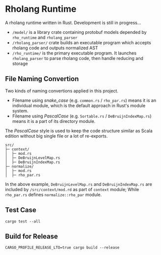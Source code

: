 # Rholang Runtime


A rholang runtime written in Rust. Development is still in progress...

* `/model/` is a library crate containing protobuf models depended by `rho_runtime` and `rholang_parser`
* `/rholang_parser/` crate builds an executable program which accepts rholang code and outputs normalized AST
* `/rho_runtime/` is the primary executable program. It launches `rholang_parser` to parse rholang code, then handle reducing and storage



## File Naming Convertion

Two kinds of naming convertions applied in this project.

* Filename using *snake_case* (e.g. `common.rs` / `rho_par.rs`) means it is an individual module, which is the default approach in Rust's module system.
* Filename using *PascalCase* (e.g. `Sortable.rs` / `DeBruijnIndexMap.rs`) means it is a part of its directory module.

The *PascalCase* style is used to keep the code structure similar as Scala edition without big single file or a lot of re-exports.

```
src/
├─ context/
│  ├─ mod.rs
│  ├─ DeBruijnLevelMap.rs
│  ├─ DeBruijnIndexMap.rs
├─ normalize/
│  ├─ mod.rs
│  ├─ rho_par.rs
```
In the above example, `DeBruijnLevelMap.rs` and `DeBruijnIndexMap.rs` are included by `/src/context/mod.rd` as part of `context` module; 
While `rho_par.rs` defines `normalize::rho_par` module.


## Test Case

```
cargo test --all
```

## Build for Release

```
CARGO_PROFILE_RELEASE_LTO=true cargo build --release
```